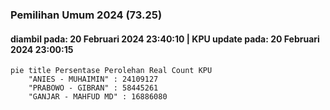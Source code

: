### Pemilihan Umum 2024 (73.25)
#### diambil pada: 20 Februari 2024 23:40:10 | KPU update pada: 20 Februari 2024 23:00:15

```mermaid
pie title Persentase Perolehan Real Count KPU
    "ANIES - MUHAIMIN" : 24109127
    "PRABOWO - GIBRAN" : 58445261
    "GANJAR - MAHFUD MD" : 16886080
```
